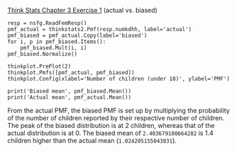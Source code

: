 [Think Stats Chapter 3 Exercise 1](http://greenteapress.com/thinkstats2/html/thinkstats2004.html#toc31) (actual vs. biased)

```
resp = nsfg.ReadFemResp()
pmf_actual = thinkstats2.Pmf(resp.numkdhh, label='actual')
pmf_biased = pmf_actual.Copy(label='biased')
for i, p in pmf_biased.Items():
    pmf_biased.Mult(i, i)    
pmf_biased.Normalize()

thinkplot.PrePlot(2)
thinkplot.Pmfs([pmf_actual, pmf_biased])
thinkplot.Config(xlabel='Number of children (under 18)', ylabel='PMF')

print('Biased mean', pmf_biased.Mean())
print('Actual mean', pmf_actual.Mean())
```

From the actual PMF, the biased PMF is set up by multiplying the probability of the number of children reported by their respective number of children. The peak of the biased distribution is at 2 children, whereas that of the actual distribution is at 0. The biased mean of `2.403679100664282` is 1.4 children higher than the actual mean (`1.024205155043831`).
